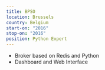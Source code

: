 ```yaml
---
title: BPSO
location: Brussels
country: Belgium
start-on: "2016"
stop-on: "2016"
position: Python Expert 
---
```


* Broker based on Redis and Python
* Dashboard and Web Interface